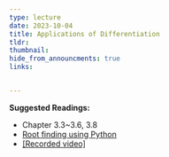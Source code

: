 ```yaml
---
type: lecture
date: 2023-10-04
title: Applications of Differentiation
tldr: 
thumbnail: 
hide_from_announcments: true
links: 


---
```

**Suggested Readings:**
- Chapter 3.3~3.6, 3.8
- [Root finding using Python](https://patrickwalls.github.io/mathematicalpython/root-finding/newton/)
- [[Recorded video]](https://youtube.com/playlist?list=PLHNZtBNWQ-84OM_isUZ5_g0K5ipG4G-up&si=lCTk4plqD0mJ8pQw)
